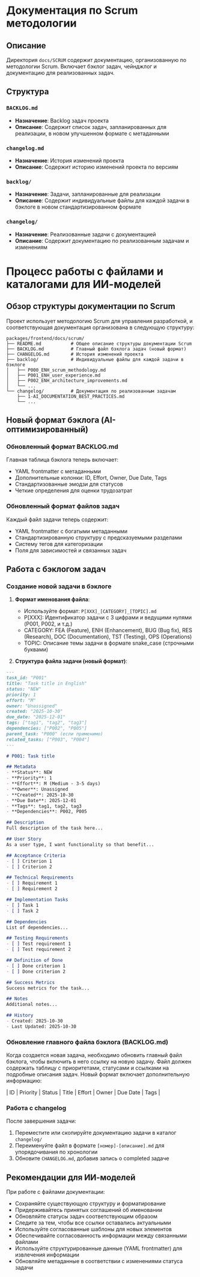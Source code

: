 # Документация по Scrum методологии

## Описание
Директория `docs/SCRUM` содержит документацию, организованную по методологии Scrum. Включает бэклог задач, чейнджлог и документацию для реализованных задач.

## Структура

### `BACKLOG.md`
- **Назначение**: Backlog задач проекта
- **Описание**: Содержит список задач, запланированных для реализации, в новом улучшенном формате с метаданными

### `changelog.md`
- **Назначение**: История изменений проекта
- **Описание**: Содержит историю изменений проекта по версиям

### `backlog/`
- **Назначение**: Задачи, запланированные для реализации
- **Описание**: Содержит индивидуальные файлы для каждой задачи в бэклоге в новом стандартизированном формате

### `changelog/`
- **Назначение**: Реализованные задачи с документацией
- **Описание**: Содержит документацию по реализованным задачам и изменениям


# Процесс работы с файлами и каталогами для ИИ-моделей

## Обзор структуры документации по Scrum

Проект использует методологию Scrum для управления разработкой, и соответствующая документация организована в следующую структуру:

```
packages/frontend/docs/scrum/
├── README.md           # Общее описание структуры документации Scrum
├── BACKLOG.md          # Главный файл бэклога задач (новый формат)
├── CHANGELOG.md        # История изменений проекта
├── backlog/            # Индивидуальные файлы для каждой задачи в бэклоге
│   ├── P000_ENH_scrum_methodology.md
│   ├── P001_ENH_user_experience.md
│   ├── P002_ENH_architecture_improvements.md
│   └── ...
└── changelog/          # Документация по реализованным задачам
    ├── 1-AI_DOCUMENTATION_BEST_PRACTICES.md
    └── ...
```

## Новый формат бэклога (AI-оптимизированный)

### Обновленный формат BACKLOG.md
Главная таблица бэклога теперь включает:
- YAML frontmatter с метаданными
- Дополнительные колонки: ID, Effort, Owner, Due Date, Tags
- Стандартизованные эмодзи для статусов
- Четкие определения для оценки трудозатрат

### Обновленный формат файлов задач
Каждый файл задачи теперь содержит:
- YAML frontmatter с богатыми метаданными
- Стандартизированную структуру с предсказуемыми разделами
- Систему тегов для категоризации
- Поля для зависимостей и связанных задач

## Работа с бэклогом задач

### Создание новой задачи в бэклоге

1. **Формат именования файла**:
   - Используйте формат: `P[XXX]_[CATEGORY]_[TOPIC].md`
   - P[XXX]: Идентификатор задачи с 3 цифрами и ведущими нулями (P001, P002, и т.д.)
   - CATEGORY: FEA (Feature), ENH (Enhancement), BUG (Bug fix), RES (Research), DOC (Documentation), TST (Testing), OPS (Operations)
   - TOPIC: Описание темы задачи в формате snake_case (строчными буквами)

2. **Структура файла задачи (новый формат)**:
```markdown
---
task_id: "P001"
title: "Task title in English"
status: "NEW"
priority: 1
effort: "M"
owner: "Unassigned"
created: "2025-10-30"
due_date: "2025-12-01"
tags: ["tag1", "tag2", "tag3"]
dependencies: ["P002", "P005"]
parent_task: "P000" (если применимо)
related_tasks: ["P003", "P004"]
---

# P001: Task title

## Metadata
- **Status**: NEW
- **Priority**: 1
- **Effort**: M (Medium - 3-5 days)
- **Owner**: Unassigned
- **Created**: 2025-10-30
- **Due Date**: 2025-12-01
- **Tags**: tag1, tag2, tag3
- **Dependencies**: P002, P005

## Description
Full description of the task here...

## User Story
As a user type, I want functionality so that benefit...

## Acceptance Criteria
- [ ] Criterion 1
- [ ] Criterion 2

## Technical Requirements
- [ ] Requirement 1
- [ ] Requirement 2

## Implementation Tasks
- [ ] Task 1
- [ ] Task 2

## Dependencies
List of dependencies...

## Testing Requirements
- [ ] Test requirement 1
- [ ] Test requirement 2

## Definition of Done
- [ ] Done criterion 1
- [ ] Done criterion 2

## Success Metrics
Success metrics for the task...

## Notes
Additional notes...

## History
- Created: 2025-10-30
- Last Updated: 2025-10-30
```

### Обновление главного файла бэклога (BACKLOG.md)

Когда создается новая задача, необходимо обновить главный файл бэклога, чтобы включить в него ссылку на новую задачу. Файл должен содержать таблицу с приоритетами, статусами и ссылками на подробные описания задач. Новый формат включает дополнительную информацию:

| ID | Priority | Status | Title | Effort | Owner | Due Date | Tags |

### Работа с changelog

После завершения задачи:
1. Переместите или скопируйте документацию задачи в каталог `changelog/`
2. Переименуйте файл в формате `[номер]-[описание].md` для упорядочивания по хронологии
3. Обновите `CHANGELOG.md`, добавив запись о completed задаче

## Рекомендации для ИИ-моделей

При работе с файлами документации:
- Сохраняйте существующую структуру и форматирование
- Придерживайтесь принятых соглашений об именовании
- Обновляйте статусы задач соответствующим образом
- Следите за тем, чтобы все ссылки оставались актуальными
- Используйте согласованные шаблоны для новых элементов
- Обеспечивайте согласованность информации между связанными файлами
- Используйте структурированные данные (YAML frontmatter) для извлечения информации
- Обновляйте метаданные в соответствии с изменениями статуса задачи